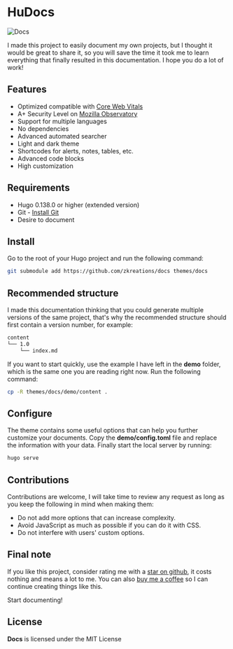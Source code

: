 # HuDocs

![Docs](https://raw.githubusercontent.com/zkreations/docs/main/images/screenshot.png)

I made this project to easily document my own projects, but I thought it would be great to share it, so you will save the time it took me to learn everything that finally resulted in this documentation. I hope you do a lot of work!

## Features

- Optimized compatible with [Core Web Vitals](https://pagespeed.web.dev/report?url=https://hudocs.com)
- A+ Security Level on [Mozilla Observatory](https://observatory.mozilla.org/analyze/hudocs.com)
- Support for multiple languages
- No dependencies
- Advanced automated searcher
- Light and dark theme
- Shortcodes for alerts, notes, tables, etc.
- Advanced code blocks
- High customization

## Requirements

- Hugo 0.138.0 or higher (extended version)
- Git - [Install Git](https://git-scm.com/downloads)
- Desire to document


## Install

Go to the root of your Hugo project and run the following command:

```bash
git submodule add https://github.com/zkreations/docs themes/docs
```

## Recommended structure

I made this documentation thinking that you could generate multiple versions of the same project, that's why the recommended structure should first contain a version number, for example:

```bash
content
└── 1.0
    └── index.md
```

If you want to start quickly, use the example I have left in the **demo** folder, which is the same one you are reading right now. Run the following command:

```bash
cp -R themes/docs/demo/content .
```

## Configure

The theme contains some useful options that can help you further customize your documents. Copy the **demo/config.toml** file and replace the information with your data. Finally start the local server by running:

```bash
hugo serve
```

## Contributions

Contributions are welcome, I will take time to review any request as long as you keep the following in mind when making them:

- Do not add more options that can increase complexity.
- Avoid JavaScript as much as possible if you can do it with CSS.
- Do not interfere with users' custom options.

## Final note

If you like this project, consider rating me with a [star on github](https://github.com/zkreations/docs/stargazers), it costs nothing and means a lot to me. You can also [buy me a coffee](https://ko-fi.com/zkreations) so I can continue creating things like this.

Start documenting!


## License

**Docs** is licensed under the MIT License